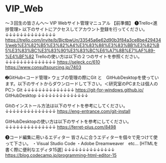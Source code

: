 # VIP_Web
～３回生の皆さんへ～
VIP Webサイト管理マニュアル
【前準備】
❶Trello<進捗管理>
以下のサイトにアクセスしてアカウント登録を行ってください。
↓↓↓↓↓↓↓↓↓↓↓↓↓↓
https://trello.com/invite/b/BjctbwUn/33545a6e62d90b3f84a3ce8be4294341/web%E3%82%B5%E3%82%A4%E3%83%88%E3%83%BB%E3%82%B5%E3%83%BC%E3%83%90%E3%83%BC%E6%A7%8B%E7%AF%89-%E4%BF%82
Trelloの使い方は以下の２つのサイトを参照ください。
↓↓↓↓↓↓↓↓↓↓↓↓↓↓
https://seleck.cc/610
https://www.consultsourcing.jp/7403

➋GitHub<コード管理>
ウェブの管理の際にGit と　GitHubDesktopを使っています。以下のサイトからダウンロードして下さい。＜研究室のPCまたは個人のPC＞
Git
↓↓↓↓↓↓↓↓↓↓↓↓↓↓
https://git-for-windows.github.io/
GitHubDesktop
↓↓↓↓↓↓↓↓↓↓↓↓↓↓

Gitのインストール方法は以下のサイトを参考にしてください。
↓↓↓↓↓↓↓↓↓↓↓↓↓↓
https://eng-entrance.com/git-install

GitHubDesktopの使い方は以下のサイトを参考にしてください。
↓↓↓↓↓↓↓↓↓↓↓↓↓↓
https://ferret-plus.com/8498

❸コード編集に用いるエディター
皆さんに合うエディターを個々で見つけて使って下さい。
・Visual Studio Code
・Adobe Dreamweaver　etc...
[HTMLを書く際に便利なエディタ15選]
↓↓↓↓↓↓↓↓↓↓↓↓↓↓
https://blog.codecamp.jp/programming-html-editor-15